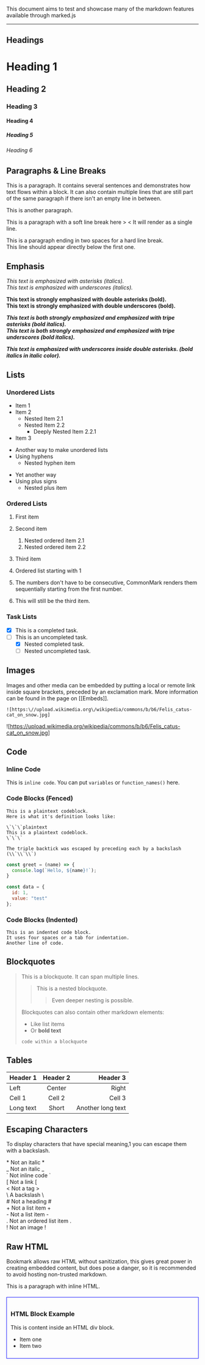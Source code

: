 
This document aims to test and showcase many of the markdown features available through marked.js

---

## Headings

# Heading 1
## Heading 2
### Heading 3
#### Heading 4
##### Heading 5
###### Heading 6

## Paragraphs & Line Breaks

This is a paragraph. It contains several sentences and demonstrates how text flows within a block.
It can also contain multiple lines that are still part of the same paragraph if there isn't an empty line in between.

This is another paragraph.

This is a paragraph with a soft line break here >
< It will render as a single line.

This is a paragraph ending in two spaces for a hard line break.  
This line should appear directly below the first one.
## Emphasis

*This text is emphasized with asterisks (italics).*  
_This text is emphasized with underscores (italics)._

**This text is strongly emphasized with double asterisks (bold).**  
__This text is strongly emphasized with double underscores (bold).__

***This text is both strongly emphasized and emphasized with tripe asterisks (bold italics).***  
___This text is both strongly emphasized and emphasized with tripe underscores (bold italics).___

**_This text is emphasized with underscores inside double asterisks. (bold italics in italic color)._**

## Lists

### Unordered Lists

* Item 1
* Item 2
    * Nested Item 2.1
    * Nested Item 2.2
        * Deeply Nested Item 2.2.1
* Item 3

- Another way to make unordered lists
- Using hyphens
    - Nested hyphen item

+ Yet another way
+ Using plus signs
    + Nested plus item

### Ordered Lists

1. First item
2. Second item
    1. Nested ordered item 2.1
    2. Nested ordered item 2.2
3. Third item

4. Ordered list starting with 1
5. The numbers don't have to be consecutive, CommonMark renders them sequentially starting from the first number.
6. This will still be the third item.

### Task Lists

- [x] This is a completed task.
- [ ] This is an uncompleted task.
    - [x] Nested completed task.
    - [ ] Nested uncompleted task.
## Images
Images and other media can be embedded by putting a local or remote link inside square brackets, preceded by an exclamation mark. More information can be found in the page on [[Embeds]].  

`![https:\//upload.wikimedia.org\/wikipedia/commons/b/b6/Felis_catus-cat_on_snow.jpg]`

![https://upload.wikimedia.org/wikipedia/commons/b/b6/Felis_catus-cat_on_snow.jpg]

## Code

### Inline Code

This is `inline code`. You can put `variables` or `function_names()` here.

### Code Blocks (Fenced)

```plaintext
This is a plaintext codeblock.
Here is what it's definition looks like:

\`\`\`plaintext
This is a plaintext codeblock.
\`\`\`

The triple backtick was escaped by preceding each by a backslash (\\`\\`\\`)
```

```javascript
const greet = (name) => {
  console.log(`Hello, ${name}!`);
}

const data = {
  id: 1,
  value: "test"
};
```

### Code Blocks (Indented)

    This is an indented code block.
    It uses four spaces or a tab for indentation.
    Another line of code.

## Blockquotes

> This is a blockquote.
> It can span multiple lines.
>
> > This is a nested blockquote.
> > > Even deeper nesting is possible.
>
> Blockquotes can also contain other markdown elements:
> * Like list items
> * Or **bold text**
>
> ```
> code within a blockquote
> ```
## Tables

| Header 1 | Header 2 | Header 3 |
| :------- | :------: | -------: |
| Left     | Center   | Right    |
| Cell 1   | Cell 2   | Cell 3   |
| Long text | Short | Another long text |

## Escaping Characters

To display characters that have special meaning,1 you can escape them with a backslash.

\* Not an italic \*  
\_ Not an italic \_  
\` Not inline code \`  
\[ Not a link \[  
\< Not a tag \>  
\\ A backslash \\  
\# Not a heading \#  
\+ Not a list item \+  
\- Not a list item \-  
\. Not an ordered list item \.  
\! Not an image \!  

## Raw HTML

Bookmark allows raw HTML without sanitization, this gives great power in creating embedded content, but does pose a danger, so it is recommended to avoid hosting non-trusted markdown.

This is a paragraph with <span>inline HTML</span>.

<div style="border: 1px solid blue; padding: 10px; margin-top: 20px;">
  <h3>HTML Block Example</h3>
  <p>This is content inside an HTML div block.</p>
  <ul>
    <li>Item one</li>
    <li>Item two</li>
  </ul>
</div>